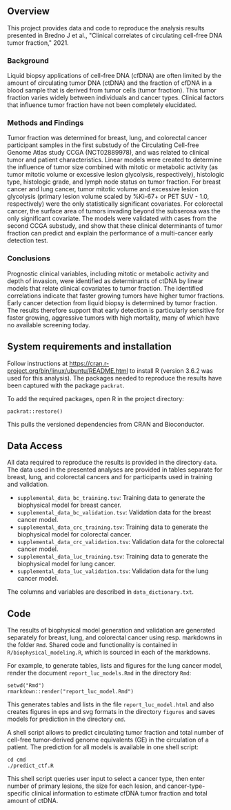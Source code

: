 ## Overview

This project provides data and code to reproduce the analysis results
presented in Bredno J et al.,
"Clinical correlates of circulating cell-free DNA tumor fraction," 2021.

### Background

Liquid biopsy applications of cell-free DNA (cfDNA) are often limited by the amount of circulating tumor DNA (ctDNA) and the fraction of cfDNA in a blood sample that is derived from tumor cells (tumor fraction). This tumor fraction varies widely between individuals and cancer types. Clinical factors that influence tumor fraction have not been completely elucidated.

### Methods and Findings

Tumor fraction was determined for breast, lung, and colorectal cancer participant samples in the first substudy of the Circulating Cell-free Genome Atlas study CCGA (NCT02889978), and was related to clinical tumor and patient characteristics. Linear models were created to determine the influence of tumor size combined with mitotic or metabolic activity (as tumor mitotic volume or excessive lesion glycolysis, respectively), histologic type, histologic grade, and lymph node status on tumor fraction. For breast cancer and lung cancer, tumor mitotic volume and excessive lesion glycolysis (primary lesion volume scaled by %Ki-67+ or PET SUV - 1.0, respectively) were the only statistically significant covariates. For colorectal cancer, the surface area of tumors invading beyond the subserosa was the only significant covariate. The models were validated with cases from the second CCGA substudy, and show that these clinical determinants of tumor fraction can predict and explain the performance of a multi-cancer early detection test.

### Conclusions

Prognostic clinical variables, including mitotic or metabolic activity and depth of invasion, were identified as determinants of ctDNA by linear models that relate clinical covariates to tumor fraction. The identified correlations indicate that faster growing tumors have higher tumor fractions. Early cancer detection from liquid biopsy is determined by tumor fraction. The results therefore support that early detection is particularly sensitive for faster growing, aggressive tumors with high mortality, many of which have no available screening today.

## System requirements and installation

Follow instructions at https://cran.r-project.org/bin/linux/ubuntu/README.html
to install R (version 3.6.2 was used for this analysis). The packages needed to
reproduce the results have been captured with the package `packrat`.

To add the required packages, open R in the project directory:

```
packrat::restore()
```

This pulls the versioned dependencies from CRAN and Bioconductor.

## Data Access

All data required to reproduce the results is provided in the directory
`data`. The data used in the presented analyses are provided in tables separate
for breast, lung, and colorectal cancers and for participants used in training and validation. 

- `supplemental_data_bc_training.tsv`: Training data to generate the biophysical
  model for breast cancer.
- `supplemental_data_bc_validation.tsv`: Validation data for the breast cancer
  model.
- `supplemental_data_crc_training.tsv`: Training data to generate the biophysical
  model for colorectal cancer.
- `supplemental_data_crc_validation.tsv`: Validation data for the colorectal cancer
  model.
- `supplemental_data_luc_training.tsv`: Training data to generate the biophysical
  model for lung cancer.
- `supplemental_data_luc_validation.tsv`: Validation data for the lung cancer
  model.
  
The columns and variables are described in `data_dictionary.txt`.

## Code

The results of biophysical model generation and validation are generated
separately for breast, lung, and colorectal cancer using resp. markdowns in the
folder `Rmd`. Shared code and functionality is contained in
`R/biophysical_modeling.R`, which is sourced in each of the markdowns.

For example, to generate tables, lists and figures for the lung cancer model,
render the document `report_luc_models.Rmd` in the directory `Rmd`:

```
setwd("Rmd")
rmarkdown::render("report_luc_model.Rmd")
```

This generates tables and lists in the file `report_luc_model.html` and also
creates figures in eps and svg formats in the directory `figures` and saves
models for prediction in the directory `cmd`.

A shell script allows to predict circulating tumor fraction and total number
of cell-free tumor-derived genome equivalents (GE) in the circulation of a patient.
The prediction for all models is available in one shell script:

```
cd cmd
./predict_ctf.R
```

This shell script queries user input to select a cancer type, then enter number
of primary lesions, the size for each lesion, and cancer-type-specific clinical
information to estimate cfDNA tumor fraction and total amount of ctDNA.
